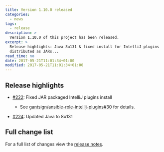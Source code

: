 ```yaml
---
title: Version 1.10.0 released
categories:
  - news
tags:
  - release
description: >
  Version 1.10.0 of this project has been released.
excerpt: >
  Release highlights: Java 8u131 & fixed install for IntelliJ plugins
  distributed as JARs...
read_time: no
date: 2017-05-21T11:01:34+01:00
modified: 2017-05-21T11:01:34+01:00
---
```


## Release highlights

* [#222](https://github.com/gantsign/development-environment/pull/222):
  Fixed JAR packaged IntelliJ plugins install
    * See [gantsign/ansible-role-intellij-plugins#30](https://github.com/gantsign/ansible-role-intellij-plugins/pull/30)
        for details.

* [#224](https://github.com/gantsign/development-environment/pull/224):
  Updated Java to 8u131

## Full change list

For a full list of changes view the
[release notes](https://github.com/gantsign/development-environment/releases/tag/1.10.0).
